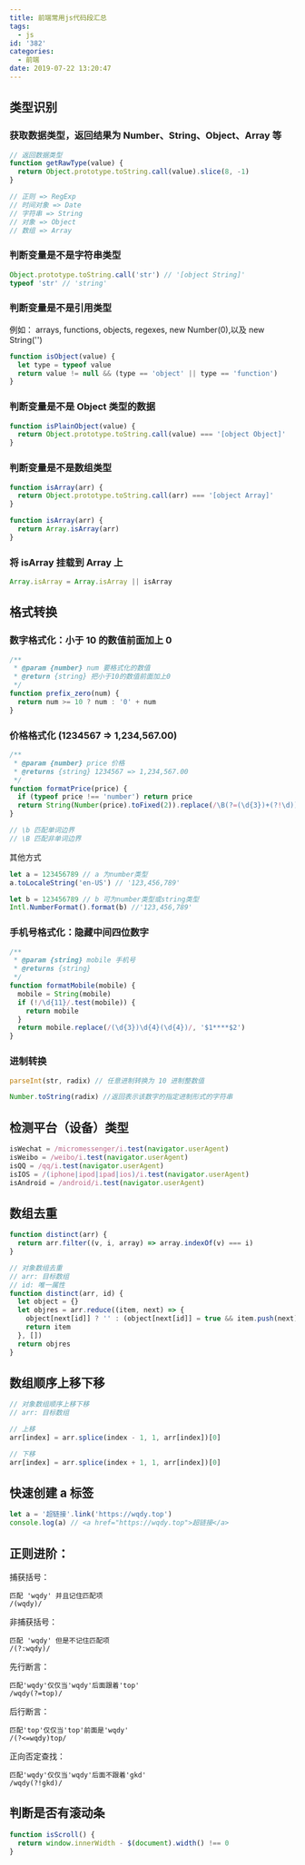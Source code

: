 ```yaml
---
title: 前端常用js代码段汇总
tags:
  - js
id: '382'
categories:
  - 前端
date: 2019-07-22 13:20:47
---
```


## 类型识别

### 获取数据类型，返回结果为 Number、String、Object、Array 等

```js
// 返回数据类型
function getRawType(value) {
  return Object.prototype.toString.call(value).slice(8, -1)
}

// 正则 => RegExp
// 时间对象 => Date
// 字符串 => String
// 对象 => Object
// 数组 => Array
```

### 判断变量是不是字符串类型

```js
Object.prototype.toString.call('str') // '[object String]'
typeof 'str' // 'string'
```

### 判断变量是不是引用类型

例如： arrays, functions, objects, regexes, new Number(0),以及 new String('')

```js
function isObject(value) {
  let type = typeof value
  return value != null && (type == 'object' || type == 'function')
}
```

### 判断变量是不是 Object 类型的数据

```js
function isPlainObject(value) {
  return Object.prototype.toString.call(value) === '[object Object]'
}
```

### 判断变量是不是数组类型

```js
function isArray(arr) {
  return Object.prototype.toString.call(arr) === '[object Array]'
}

function isArray(arr) {
  return Array.isArray(arr)
}
```

### 将 isArray 挂载到 Array 上

```js
Array.isArray = Array.isArray || isArray
```

## 格式转换

### 数字格式化：小于 10 的数值前面加上 0

```js
/**
 * @param {number} num 要格式化的数值
 * @return {string} 把小于10的数值前面加上0
 */
function prefix_zero(num) {
  return num >= 10 ? num : '0' + num
}
```

### 价格格式化 (1234567 => 1,234,567.00)

```js
/**
 * @param {number} price 价格
 * @returns {string} 1234567 => 1,234,567.00
 */
function formatPrice(price) {
  if (typeof price !== 'number') return price
  return String(Number(price).toFixed(2)).replace(/\B(?=(\d{3})+(?!\d))/g, ',')
}

// \b 匹配单词边界
// \B 匹配非单词边界
```

其他方式

```js
let a = 123456789 // a 为number类型
a.toLocaleString('en-US') // '123,456,789'

let b = 123456789 // b 可为number类型或string类型
Intl.NumberFormat().format(b) //'123,456,789'
```

### 手机号格式化：隐藏中间四位数字

```js
/**
 * @param {string} mobile 手机号
 * @returns {string}
 */
function formatMobile(mobile) {
  mobile = String(mobile)
  if (!/\d{11}/.test(mobile)) {
    return mobile
  }
  return mobile.replace(/(\d{3})\d{4}(\d{4})/, '$1****$2')
}
```

### 进制转换

```js
parseInt(str, radix) // 任意进制转换为 10 进制整数值

Number.toString(radix) //返回表示该数字的指定进制形式的字符串
```

## 检测平台（设备）类型

```js
isWechat = /micromessenger/i.test(navigator.userAgent)
isWeibo = /weibo/i.test(navigator.userAgent)
isQQ = /qq/i.test(navigator.userAgent)
isIOS = /(iphone|ipod|ipad|ios)/i.test(navigator.userAgent)
isAndroid = /android/i.test(navigator.userAgent)
```

## 数组去重

```js
function distinct(arr) {
  return arr.filter((v, i, array) => array.indexOf(v) === i)
}

// 对象数组去重
// arr: 目标数组
// id: 唯一属性
function distinct(arr, id) {
  let object = {}
  let objres = arr.reduce((item, next) => {
    object[next[id]] ? '' : (object[next[id]] = true && item.push(next))
    return item
  }, [])
  return objres
}
```

## 数组顺序上移下移

```js
// 对象数组顺序上移下移
// arr: 目标数组

// 上移
arr[index] = arr.splice(index - 1, 1, arr[index])[0]

// 下移
arr[index] = arr.splice(index + 1, 1, arr[index])[0]
```

## 快速创建 a 标签

```js
let a = '超链接'.link('https://wqdy.top')
console.log(a) // <a href="https://wqdy.top">超链接</a>
```

## 正则进阶：

捕获括号：

```
匹配 'wqdy' 并且记住匹配项
/(wqdy)/
```

非捕获括号：

```
匹配 'wqdy' 但是不记住匹配项
/(?:wqdy)/
```

先行断言：

```
匹配'wqdy'仅仅当'wqdy'后面跟着'top'
/wqdy(?=top)/
```

后行断言：

```
匹配'top'仅仅当'top'前面是'wqdy'
/(?<=wqdy)top/
```

正向否定查找：

```
匹配'wqdy'仅仅当'wqdy'后面不跟着'gkd'
/wqdy(?!gkd)/
```

## 判断是否有滚动条

```js
function isScroll() {
  return window.innerWidth - $(document).width() !== 0
}
```

